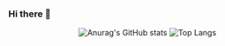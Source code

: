 ### Hi there 👋
<div align="center">
  
![Anurag's GitHub stats](https://github-readme-stats.vercel.app/api?username=Tnalxmsk&show_icons=true&theme=ambient_gradient)
![Top Langs](https://github-readme-stats.vercel.app/api/top-langs/?username=Tnalxmsk&layout=compact&theme=ambient_gradient)
</div>
<!--
**Tnalxmsk/Tnalxmsk** is a ✨ _special_ ✨ repository because its `README.md` (this file) appears on your GitHub profile.

Here are some ideas to get you started:

- 🔭 I’m currently working on ...
- 🌱 I’m currently learning ...
- 👯 I’m looking to collaborate on ...
- 🤔 I’m looking for help with ...
- 💬 Ask me about ...
- 📫 How to reach me: ...
- 😄 Pronouns: ...
- ⚡ Fun fact: ...
-->
